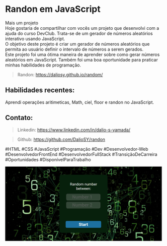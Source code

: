 <h1>Randon em JavaScript</h1>

Mais um projeto <br>
Hoje gostaria de compartilhar com vocês um projeto que desenvolvi com a ajuda do curso DevClub. Trata-se de um gerador de números aleatórios interativo usando JavaScript.<br>
O objetivo deste projeto é criar um gerador de números aleatórios que permita ao usuário definir o intervalo de números a serem gerados. <br>
Este projeto foi uma ótima maneira de aprender sobre como gerar números aleatórios em JavaScript. Também foi uma boa oportunidade para praticar minhas habilidades de programação.

>Randon: https://daliosy.github.io/random/

<h2>Habilidades recentes:</h2>

Aprendi operações aritimeticas, Math, ciel, floor e randon no JavaScript.

<h2>Contato:</h2>

> Linkedin: https://www.linkedin.com/in/dalio-s-yamada/

> Github: https://github.com/DalioSY/randon


#HTML #CSS #JavaScript #Programação  #Dev #Desenvolvedor-Web #DesenvolvedorFrontEnd #DesenvolvedorFullStack #TransiçãoDeCarreira #Oportunidades #DisponívelParaTrabalho

<img src="./assets/web-randon.png" />

